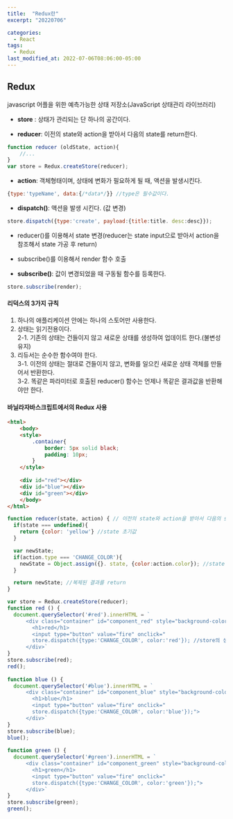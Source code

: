 ```yaml
---
title:  "Redux란"
excerpt: "20220706"

categories:
  - React
tags:
  - Redux
last_modified_at: 2022-07-06T08:06:00-05:00
---
```


## <b>Redux</b>
javascript 어플을 위한 예측가능한 상태 저장소(JavaScript 상태관리 라이브러리)

- <b>store</b> : 상태가 관리되는 단 하나의 공간이다.

- <b>reducer</b>: 이전의 state와 action을 받아서 다음의 state를 return한다. 
```js
function reducer (oldState, action){
    //...
}
var store = Redux.createStore(reducer);
```

- <b>action</b>: 객체형태이며, 상태에 변화가 필요하게 될 때, 액션을 발생시킨다.
```js
{type:'typeName', data:{/*data*/}} //type은 필수값이다.
```
- <b>dispatch()</b>: 액션을 발생 시킨다. (값 변경)
```js
store.dispatch({type:'create', payload:{title:title. desc:desc}});
```
  - reducer()를 이용해서 state 변경(reducer는 state input으로 받아서 action을 참조해서 state 가공 후 return)
  - subscribe()를 이용해서 render 함수 호출

- <b>subscribe()</b>: 값이 변경되었을 때 구동될 함수를 등록한다.
```js
store.subscribe(render);
```

#### <b>리덕스의 3가지 규칙</b>
1. 하나의 애플리케이션 안에는 하나의 스토어만 사용한다.
2. 상태는 읽기전용이다.  
  2-1. 기존의 상태는 건들이지 않고 새로운 상태를 생성하여 업데이트 한다.(불변성 유지)
3. 리듀서는 순수한 함수여야 한다.  
  3-1. 이전의 상태는 절대로 건들이지 않고, 변화를 일으킨 새로운 상태 객체를 만들어서 반환한다.  
  3-2. 똑같은 파라미터로 호출된 reducer() 함수는 언제나 똑같은 결과값을 반환해야만 한다.

#### <b>바닐라자바스크립트에서의 Redux 사용</b>
```html
<html>
    <body> 
    <style>
        .container{
            border: 5px solid black;
            padding: 10px;
        }
    </style>
    
    <div id="red"></div>
    <div id="blue"></div>
    <div id="green"></div>
    </body>
</html>
```

```js
function reducer(state, action) { // 이전의 state와 action을 받아서 다음의 state를 return
  if(state === undefined){
    return {color: 'yellow'} //state 초기값
  }

  var newState;
  if(action.type === 'CHANGE_COLOR'){
    newState = Object.assign({}. state, {color:action.color}); //state 직접 변경 x
  }

  return newState; //복제된 결과를 return
}

var store = Redux.createStore(reducer);
function red () {
  document.querySelector('#red').innerHTML = `
      <div class="container" id="component_red" style="background-color:${state.color}">
        <h1>red</h1>
        <input type="button" value="fire" onclick="
        store.dispatch({type:'CHANGE_COLOR', color:'red'}); //store의 상태값 변경">
      </div>`
}
store.subscribe(red);
red();
        
function blue () {
  document.querySelector('#blue').innerHTML = `
      <div class="container" id="component_blue" style="background-color:${state.color}">
        <h1>blue</h1>
        <input type="button" value="fire" onclick="
        store.dispatch({type:'CHANGE_COLOR', color:'blue'});">
      </div>`
}
store.subscribe(blue);
blue();
        
function green () {
  document.querySelector('#green').innerHTML = `
      <div class="container" id="component_green" style="background-color:${state.color}">
        <h1>green</h1>
        <input type="button" value="fire" onclick="
        store.dispatch({type:'CHANGE_COLOR', color:'green'});">
      </div>`
}
store.subscribe(green);
green();
```